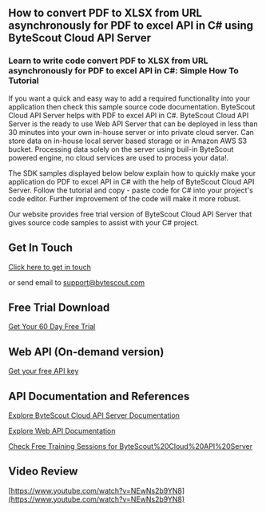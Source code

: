 ## How to convert PDF to XLSX from URL asynchronously for PDF to excel API in C# using ByteScout Cloud API Server

### Learn to write code convert PDF to XLSX from URL asynchronously for PDF to excel API in C#: Simple How To Tutorial

If you want a quick and easy way to add a required functionality into your application then check this sample source code documentation. ByteScout Cloud API Server helps with PDF to excel API in C#. ByteScout Cloud API Server is the ready to use Web API Server that can be deployed in less than 30 minutes into your own in-house server or into private cloud server. Can store data on in-house local server based storage or in Amazon AWS S3 bucket. Processing data solely on the server using buil-in ByteScout powered engine, no cloud services are used to process your data!.

The SDK samples displayed below below explain how to quickly make your application do PDF to excel API in C# with the help of ByteScout Cloud API Server. Follow the tutorial and copy - paste code for C# into your project's code editor. Further improvement of the code will make it more robust.

Our website provides free trial version of ByteScout Cloud API Server that gives source code samples to assist with your C# project.

## Get In Touch

[Click here to get in touch](https://bytescout.zendesk.com/hc/en-us/requests/new?subject=ByteScout%20Cloud%20API%20Server%20Question)

or send email to [support@bytescout.com](mailto:support@bytescout.com?subject=ByteScout%20Cloud%20API%20Server%20Question) 

## Free Trial Download

[Get Your 60 Day Free Trial](https://bytescout.com/download/web-installer?utm_source=github-readme)

## Web API (On-demand version)

[Get your free API key](https://pdf.co/documentation/api?utm_source=github-readme)

## API Documentation and References

[Explore ByteScout Cloud API Server Documentation](https://bytescout.com/documentation/index.html?utm_source=github-readme)

[Explore Web API Documentation](https://pdf.co/documentation/api?utm_source=github-readme)

[Check Free Training Sessions for ByteScout%20Cloud%20API%20Server](https://academy.bytescout.com/)

## Video Review

[https://www.youtube.com/watch?v=NEwNs2b9YN8](https://www.youtube.com/watch?v=NEwNs2b9YN8)